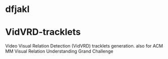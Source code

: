 # dfjakl
# VidVRD-tracklets
Video Visual Relation Detection (VidVRD) tracklets generation. also for ACM MM Visual Relation Understanding Grand Challenge
